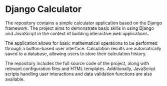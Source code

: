 # Django Calculator

The repository contains a simple calculator application based on the Django framework. The project aims to demonstrate basic skills in using Django and JavaScript in the context of building interactive web applications.

The application allows for basic mathematical operations to be performed through a button-based user interface. Calculation results are automatically saved to a database, allowing users to store their calculation history.

The repository includes the full source code of the project, along with relevant configuration files and HTML templates. Additionally, JavaScript scripts handling user interactions and data validation functions are also available.